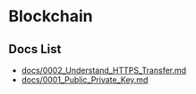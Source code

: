 # Blockchain

## Docs List

* [docs/0002_Understand_HTTPS_Transfer.md](docs/0002_Understand_HTTPS_Transfer.md)
* [docs/0001_Public_Private_Key.md](docs/0001_Public_Private_Key.md)

